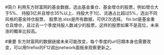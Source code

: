 #简介
利用东方财富网的基金数据，选出基金重仓、基金增仓的股票，例如增仓大于5%、
持股3亿并且增仓35%以上、持股大于1亿、流通占比超过5%，选出不同风格的基金持仓股票，
股票池.xlsx是所有数据，可供2次选择。
fin.txt是基金重仓且增仓，且过去一个季度持股人数减少的股票，这样的股票如果不是高位，未来涨的概率比较高。

#重要
东方财富网的数据链接未来可能改变，每个季度的url日期本身也需要改变，可以用firefox的F12调出network面板来观察更新之。
